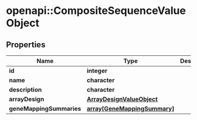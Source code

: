 # openapi::CompositeSequenceValueObject


## Properties
Name | Type | Description | Notes
------------ | ------------- | ------------- | -------------
**id** | **integer** |  | [optional] 
**name** | **character** |  | [optional] 
**description** | **character** |  | [optional] 
**arrayDesign** | [**ArrayDesignValueObject**](ArrayDesignValueObject.md) |  | [optional] 
**geneMappingSummaries** | [**array[GeneMappingSummary]**](GeneMappingSummary.md) |  | [optional] 


